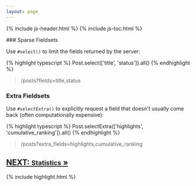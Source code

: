 ```yaml
---
layout: page
---
```


{% include js-header.html %}
{% include js-toc.html %}

<div markdown="1" class="col-md-8 col-md-offset-1">
### Sparse Fieldsets

Use `#select()` to limit the fields returned by the server:

{% highlight typescript %}
Post.select(['title', 'status']).all()
{% endhighlight %}
<blockquote class="url">
  <p>/posts?fields=title,status</p>
</blockquote>

### Extra Fieldsets

Use `#selectExtra()` to explicitly request a field that doesn't usually
come back (often computationally expensive):

{% highlight typescript %}
Post.selectExtra(['highlights', 'cumulative_ranking']).all()
{% endhighlight %}
<blockquote class="url">
  <p>/posts?extra_fields=highlights,cumulative_ranking</p>
</blockquote>

<div class="clearfix">
  <h2 id="next">
    <a href="/js/reads/statistics">
      NEXT:
      <small>Statistics</small>
      &raquo;
    </a>
  </h2>
</div>

{% include highlight.html %}
